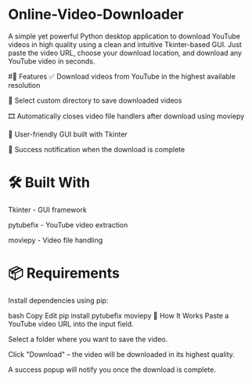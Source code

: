 # Online-Video-Downloader
A simple yet powerful Python desktop application to download YouTube videos in high quality using a clean and intuitive Tkinter-based GUI. Just paste the video URL, choose your download location, and download any YouTube video in seconds.

#🚀 Features
✅ Download videos from YouTube in the highest available resolution

📂 Select custom directory to save downloaded videos

🎞️ Automatically closes video file handlers after download using moviepy

🎨 User-friendly GUI built with Tkinter

🔔 Success notification when the download is complete

# 🛠️ Built With
Tkinter - GUI framework

pytubefix - YouTube video extraction

moviepy - Video file handling

# 📦 Requirements
Install dependencies using pip:

bash
Copy
Edit
pip install pytubefix moviepy
🧠 How It Works
Paste a YouTube video URL into the input field.

Select a folder where you want to save the video.

Click "Download" – the video will be downloaded in its highest quality.

A success popup will notify you once the download is complete.

